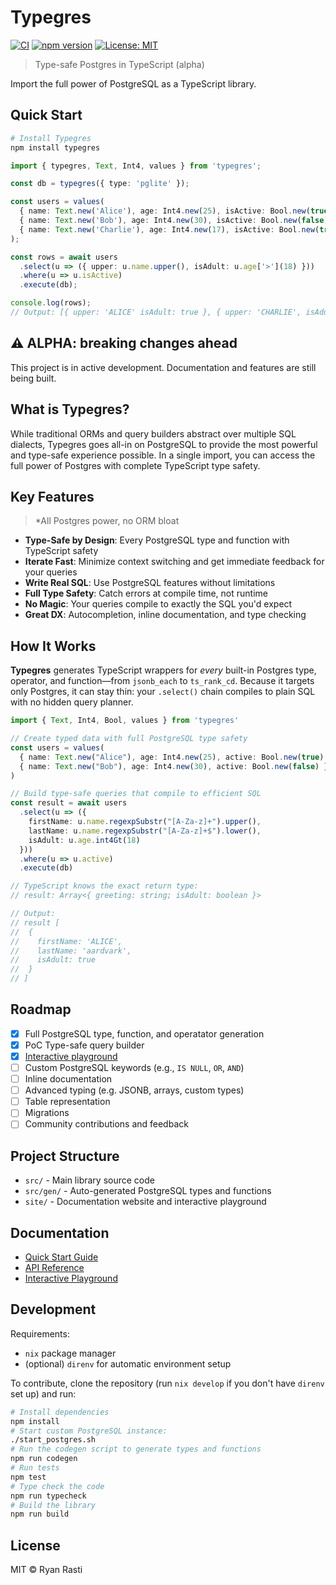 # Typegres

[![CI](https://github.com/ryanrasti/typegres/actions/workflows/main.yml/badge.svg)](https://github.com/ryanrasti/typegres/actions/workflows/main.yml)
[![npm version](https://img.shields.io/npm/v/typegres.svg)](https://www.npmjs.com/package/typegres)
[![License: MIT](https://img.shields.io/badge/License-MIT-yellow.svg)](https://opensource.org/licenses/MIT)

> Type-safe Postgres in TypeScript (alpha)

Import the full power of PostgreSQL as a TypeScript library.

## Quick Start
```bash
# Install Typegres
npm install typegres
```

```typescript
import { typegres, Text, Int4, values } from 'typegres';

const db = typegres({ type: 'pglite' });

const users = values(
  { name: Text.new('Alice'), age: Int4.new(25), isActive: Bool.new(true) },
  { name: Text.new('Bob'), age: Int4.new(30), isActive: Bool.new(false) }
  { name: Text.new('Charlie'), age: Int4.new(17), isActive: Bool.new(true) }
);

const rows = await users
  .select(u => ({ upper: u.name.upper(), isAdult: u.age['>'](18) }))
  .where(u => u.isActive)
  .execute(db);

console.log(rows);
// Output: [{ upper: 'ALICE' isAdult: true }, { upper: 'CHARLIE', isAdult: false }]
```

## ⚠︎ ALPHA: breaking changes ahead

This project is in active development. Documentation and features are still being built.

## What is Typegres?

While traditional ORMs and query builders abstract over multiple SQL dialects, Typegres goes all-in on PostgreSQL to provide the most powerful and type-safe experience possible. In a single import, you can access the full power of Postgres with complete TypeScript type safety.

## Key Features

> *All Postgres power, no ORM bloat
- **Type-Safe by Design**: Every PostgreSQL type and function with TypeScript safety
- **Iterate Fast**: Minimize context switching and get immediate feedback for your queries
- **Write Real SQL**: Use PostgreSQL features without limitations
- **Full Type Safety**: Catch errors at compile time, not runtime
- **No Magic**: Your queries compile to exactly the SQL you'd expect
- **Great DX**: Autocompletion, inline documentation, and type checking

## How It Works

**Typegres** generates TypeScript wrappers for *every* built-in Postgres type, operator, and function—from `jsonb_each` to `ts_rank_cd`. Because it targets only Postgres, it can stay thin: your `.select()` chain compiles to plain SQL with no hidden query planner.

```typescript
import { Text, Int4, Bool, values } from 'typegres'

// Create typed data with full PostgreSQL type safety
const users = values(
  { name: Text.new("Alice"), age: Int4.new(25), active: Bool.new(true) },
  { name: Text.new("Bob"), age: Int4.new(30), active: Bool.new(false) }
)

// Build type-safe queries that compile to efficient SQL
const result = await users
  .select(u => ({
    firstName: u.name.regexpSubstr("[A-Za-z]+").upper(),
    lastName: u.name.regexpSubstr("[A-Za-z]+$").lower(),
    isAdult: u.age.int4Gt(18)
  }))
  .where(u => u.active)
  .execute(db)

// TypeScript knows the exact return type:
// result: Array<{ greeting: string; isAdult: boolean }>

// Output:
// result [
//  {
//    firstName: 'ALICE',
//    lastName: 'aardvark',
//    isAdult: true
//  }
// ]
```

## Roadmap
- [x] Full PostgreSQL type, function, and operatator generation
- [x] PoC Type-safe query builder
- [x] [Interactive playground](https://typegres.com/play/)
- [ ] Custom PostgreSQL keywords (e.g., `IS NULL`, `OR`, `AND`)
- [ ] Inline documentation
- [ ] Advanced typing (e.g. JSONB, arrays, custom types)
- [ ] Table representation
- [ ] Migrations
- [ ] Community contributions and feedback

## Project Structure

- `src/` - Main library source code
- `src/gen/` - Auto-generated PostgreSQL types and functions
- `site/` - Documentation website and interactive playground

## Documentation

- [Quick Start Guide](https://typegres.com/docs/quickstart/)
- [API Reference](https://typegres.com/api/index.html)
- [Interactive Playground](https://typegres.com/play/)

## Development
Requirements:
- `nix` package manager
- (optional) `direnv` for automatic environment setup

To contribute, clone the repository (run `nix develop` if you don't have `direnv` set up) and run:

```bash
# Install dependencies
npm install
# Start custom PostgreSQL instance:
./start_postgres.sh
# Run the codegen script to generate types and functions
npm run codegen
# Run tests
npm test
# Type check the code
npm run typecheck
# Build the library
npm run build
```

## License

MIT © Ryan Rasti